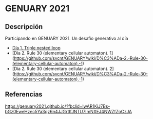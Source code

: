 # GENUARY 2021

## Descripción
Participando en GENUARY 2021. Un desafío generativo al día

- [Día 1. Triple nested loop](https://github.com/svcnt/GENUARY/wiki/D%C3%ADa-1---Triple-nested-Loop)
- [Día 2. Rule 30 (elementary cellular automaton). 1] (https://github.com/svcnt/GENUARY/wiki/D%C3%ADa-2.-Rule-30-(elementary-cellular-automaton).-1)
- [Día 2. Rule 30 (elementary cellular automaton). 2] (https://github.com/svcnt/GENUARY/wiki/D%C3%ADa-2.-Rule-30-(elementary-cellular-automaton).-1)


## Referencias
https://genuary2021.github.io/?fbclid=IwAR1KjJ7Bs-bGz0EweHzec5Ya3qz6n4JJGrtIfJNTU7ImNXEJ4NWZfZoCzJA
